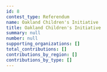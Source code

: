 ```yaml
---
id: 8
contest_type: Referendum
name: Oakland Children's Initiative
title: Oakland Children's Initiative
summary: null
number: null
supporting_organizations: []
total_contributions: []
contributions_by_region: []
contributions_by_type: []
---
```

